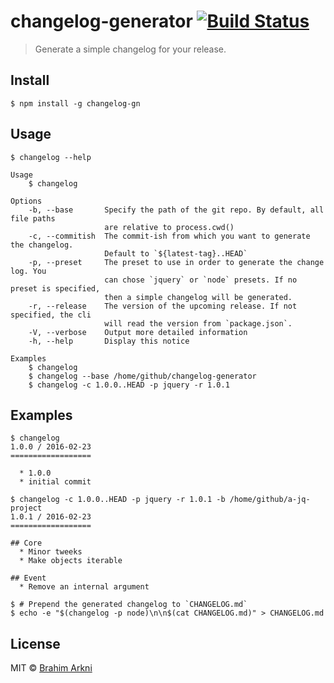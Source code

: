 # changelog-generator [![Build Status](https://travis-ci.org/Arkni/changelog-generator.svg?branch=master)](https://travis-ci.org/Arkni/changelog-generator)

> Generate a simple changelog for your release.


## Install

```
$ npm install -g changelog-gn
```

## Usage

```
$ changelog --help

Usage
    $ changelog

Options
    -b, --base       Specify the path of the git repo. By default, all file paths
                     are relative to process.cwd()
    -c, --commitish  The commit-ish from which you want to generate the changelog.
                     Default to `${latest-tag}..HEAD`
    -p, --preset     The preset to use in order to generate the change log. You
                     can chose `jquery` or `node` presets. If no preset is specified,
                     then a simple changelog will be generated.
    -r, --release    The version of the upcoming release. If not specified, the cli
                     will read the version from `package.json`.
    -V, --verbose    Output more detailed information
    -h, --help       Display this notice

Examples
    $ changelog
    $ changelog --base /home/github/changelog-generator
    $ changelog -c 1.0.0..HEAD -p jquery -r 1.0.1
```

## Examples

```
$ changelog
1.0.0 / 2016-02-23
==================

  * 1.0.0
  * initial commit

$ changelog -c 1.0.0..HEAD -p jquery -r 1.0.1 -b /home/github/a-jq-project
1.0.1 / 2016-02-23
==================

## Core
  * Minor tweeks
  * Make objects iterable

## Event
  * Remove an internal argument

$ # Prepend the generated changelog to `CHANGELOG.md`
$ echo -e "$(changelog -p node)\n\n$(cat CHANGELOG.md)" > CHANGELOG.md
```

## License

MIT © [Brahim Arkni](https://github.com/Arkni)
